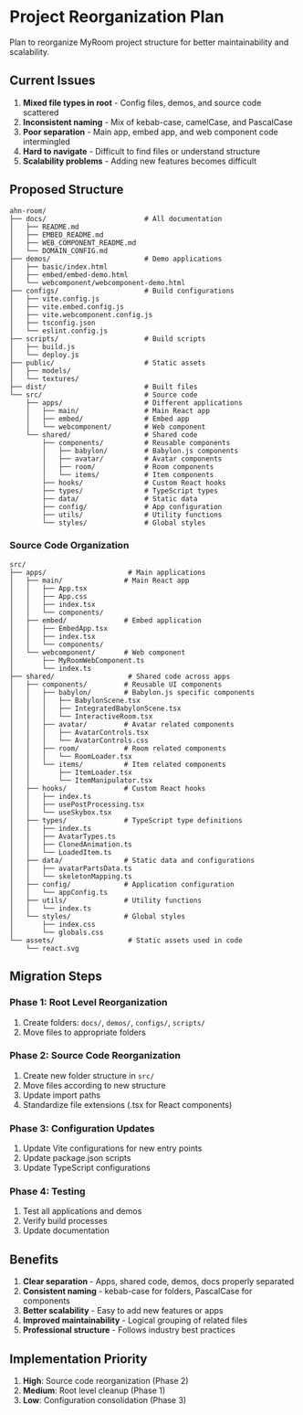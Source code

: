 # Project Reorganization Plan

Plan to reorganize MyRoom project structure for better maintainability and scalability.

## Current Issues

1. **Mixed file types in root** - Config files, demos, and source code scattered
2. **Inconsistent naming** - Mix of kebab-case, camelCase, and PascalCase
3. **Poor separation** - Main app, embed app, and web component code intermingled
4. **Hard to navigate** - Difficult to find files or understand structure
5. **Scalability problems** - Adding new features becomes difficult

## Proposed Structure

```
ahn-room/
├── docs/                        # All documentation
│   ├── README.md
│   ├── EMBED_README.md
│   ├── WEB_COMPONENT_README.md
│   └── DOMAIN_CONFIG.md
├── demos/                       # Demo applications
│   ├── basic/index.html
│   ├── embed/embed-demo.html
│   └── webcomponent/webcomponent-demo.html
├── configs/                     # Build configurations
│   ├── vite.config.js
│   ├── vite.embed.config.js
│   ├── vite.webcomponent.config.js
│   ├── tsconfig.json
│   └── eslint.config.js
├── scripts/                     # Build scripts
│   ├── build.js
│   └── deploy.js
├── public/                      # Static assets
│   ├── models/
│   └── textures/
├── dist/                        # Built files
└── src/                         # Source code
    ├── apps/                    # Different applications
    │   ├── main/                # Main React app
    │   ├── embed/               # Embed app
    │   └── webcomponent/        # Web component
    └── shared/                  # Shared code
        ├── components/          # Reusable components
        │   ├── babylon/         # Babylon.js components
        │   ├── avatar/          # Avatar components
        │   ├── room/            # Room components
        │   └── items/           # Item components
        ├── hooks/               # Custom React hooks
        ├── types/               # TypeScript types
        ├── data/                # Static data
        ├── config/              # App configuration
        ├── utils/               # Utility functions
        └── styles/              # Global styles
```

### Source Code Organization
```
src/
├── apps/                    # Main applications
│   ├── main/               # Main React app
│   │   ├── App.tsx
│   │   ├── App.css
│   │   ├── index.tsx
│   │   └── components/
│   ├── embed/              # Embed application
│   │   ├── EmbedApp.tsx
│   │   ├── index.tsx
│   │   └── components/
│   └── webcomponent/       # Web component
│       ├── MyRoomWebComponent.ts
│       └── index.ts
├── shared/                  # Shared code across apps
│   ├── components/         # Reusable UI components
│   │   ├── babylon/        # Babylon.js specific components
│   │   │   ├── BabylonScene.tsx
│   │   │   ├── IntegratedBabylonScene.tsx
│   │   │   └── InteractiveRoom.tsx
│   │   ├── avatar/         # Avatar related components
│   │   │   ├── AvatarControls.tsx
│   │   │   └── AvatarControls.css
│   │   ├── room/           # Room related components
│   │   │   └── RoomLoader.tsx
│   │   └── items/          # Item related components
│   │       ├── ItemLoader.tsx
│   │       └── ItemManipulator.tsx
│   ├── hooks/              # Custom React hooks
│   │   ├── index.ts
│   │   ├── usePostProcessing.tsx
│   │   └── useSkybox.tsx
│   ├── types/              # TypeScript type definitions
│   │   ├── index.ts
│   │   ├── AvatarTypes.ts
│   │   ├── ClonedAnimation.ts
│   │   └── LoadedItem.ts
│   ├── data/               # Static data and configurations
│   │   ├── avatarPartsData.ts
│   │   └── skeletonMapping.ts
│   ├── config/             # Application configuration
│   │   └── appConfig.ts
│   ├── utils/              # Utility functions
│   │   └── index.ts
│   └── styles/             # Global styles
│       ├── index.css
│       └── globals.css
└── assets/                  # Static assets used in code
    └── react.svg
```

## Migration Steps

### Phase 1: Root Level Reorganization
1. Create folders: `docs/`, `demos/`, `configs/`, `scripts/`
2. Move files to appropriate folders

### Phase 2: Source Code Reorganization
1. Create new folder structure in `src/`
2. Move files according to new structure
3. Update import paths
4. Standardize file extensions (.tsx for React components)

### Phase 3: Configuration Updates
1. Update Vite configurations for new entry points
2. Update package.json scripts
3. Update TypeScript configurations

### Phase 4: Testing
1. Test all applications and demos
2. Verify build processes
3. Update documentation

## Benefits

1. **Clear separation** - Apps, shared code, demos, docs properly separated
2. **Consistent naming** - kebab-case for folders, PascalCase for components
3. **Better scalability** - Easy to add new features or apps
4. **Improved maintainability** - Logical grouping of related files
5. **Professional structure** - Follows industry best practices

## Implementation Priority

1. **High**: Source code reorganization (Phase 2)
2. **Medium**: Root level cleanup (Phase 1)
3. **Low**: Configuration consolidation (Phase 3)